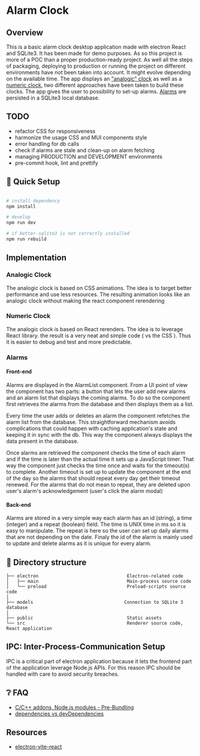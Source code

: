 # Alarm Clock

## Overview

This is a basic alarm clock desktop application made with electron React and SQLite3. It has been made for demo purposes. As so this project is more of a POC than a proper production-ready project. As well all the steps of packaging, deploying to production or running the project on different environments have not been taken into account. It might evolve depending on the available time.
The app displays an ["analogic" clock](###Analogic_Clock) as well as a [numeric clock](###Numeric_Clock), two different approaches have been taken to build these clocks.
The app gives the user to possibility to set-up alarms. [Alarms](###Alarms) are persisted in a SQLite3 local database.

## TODO

- refactor CSS for responsiveness
- harmonize the usage CSS and MUI components style
- error handling for db calls
- check if alarms are stale and clean-up on alarm fetching
- managing PRODUCTION and DEVELOPMENT environments
- pre-commit hook, lint and prettify

## 🛫 Quick Setup

```sh

# install dependency
npm install

# develop
npm run dev

# if better-sqlite3 is not correctly installed
npm run rebuild
```

## Implementation

### Analogic Clock

The analogic clock is based on CSS animations. The idea is to target better performance and use less resources.
The resulting animation looks like an analogic clock without making the react component rerendering

### Numeric Clock

The analogic clock is based on React rerenders. The idea is to leverage React library.
the result is a very neat and simple code ( vs the CSS ).
Thus it is easier to debug and test and more predictable.

### Alarms

#### Front-end

Alarms are displayed in the AlarmList component. From a UI point of view the component has two parts: a button that lets the user add new alarms and an alarm list that displays the coming alarms. To do so the component first retrieves the alarms from the database and then displays them as a list.

Every time the user adds or deletes an alarm the component refetches the alarm list from the database. This straightforward mechanism avoids complications that could happen with caching application's state and keeping it in sync with the db. This way the component always displays the data present in the database.

Once alarms are retrieved the component checks the time of each alarm and if the time is later than the actual time it sets up a JavaScript timer. That way the component just checks the time once and waits for the timeout(s) to complete. Another timeout is set up to update the component at the end of the day so the alarms that should repeat every day get their timeout renewed. For the alarms that do not mean to repeat, they are deleted upon user's alarm's acknowledgement (user's click the alarm modal)

#### Back-end

Alarms are stored in a very simple way each alarm has an id (string), a time (integer) and a repeat (boolean) field. The time is UNIX time in ms so it is easy to manipulate. The repeat is here so the user can set up daily alarms that are not depending on the date. Finaly the id of the alarm is mainly used to update and delete alarms as it is unique for every alarm.

## 📂 Directory structure

```tree
├── electron                                 Electron-related code
│   ├── main                                 Main-process source code
│   └── preload                              Preload-scripts source code
│
├── models                                  Connection to SQLite 3 database
│
├── public                                   Static assets
└── src                                      Renderer source code, React application
```

## IPC: Inter-Process-Communication Setup

IPC is a critical part of electron application because it lets the frontend part of the application leverage Node.js APIs. For this reason IPC should be handled with care to avoid security breaches.

## ❔ FAQ

- [C/C++ addons, Node.js modules - Pre-Bundling](https://github.com/electron-vite/vite-plugin-electron-renderer#dependency-pre-bundling)
- [dependencies vs devDependencies](https://github.com/electron-vite/vite-plugin-electron-renderer#dependencies-vs-devdependencies)

## Resources

- [electron-vite-react](https://github.com/electron-vite/electron-vite-react)
